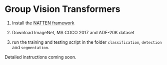 # Group Vision Transformers

1. Install the [NATTEN framework](https://github.com/SHI-Labs/NATTEN)

2. Download ImageNet, MS COCO 2017 and ADE-20K dataset

3. run the training and testing script in the folder `classification`, `detection` and `segmentation`.

Detailed instructions coming soon.
